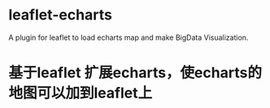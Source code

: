 # leaflet-echarts
A plugin for leaflet to load echarts map and make BigData Visualization.
# 基于leaflet 扩展echarts，使echarts的地图可以加到leaflet上
